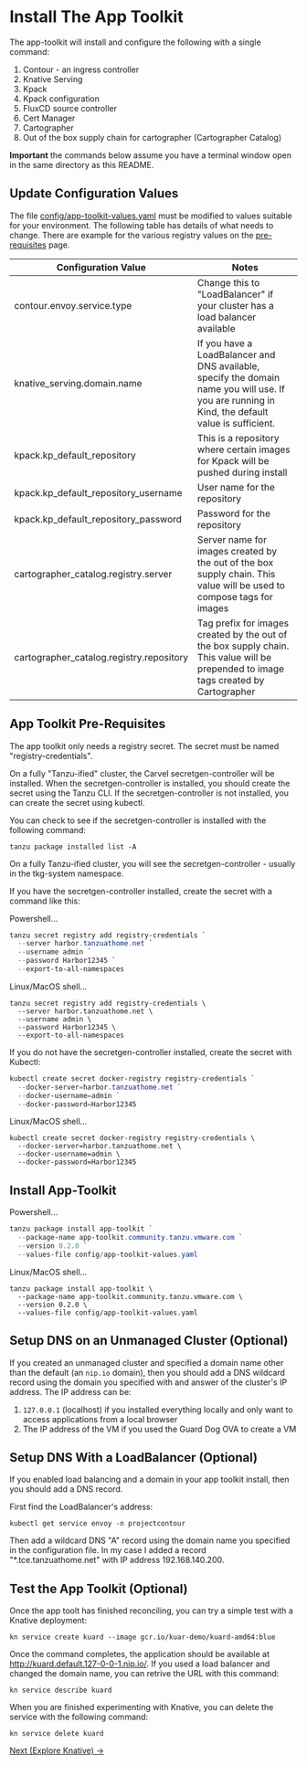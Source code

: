# Install The App Toolkit

The app-toolkit will install and configure the following with a single command:

1. Contour - an ingress controller
1. Knative Serving
1. Kpack
1. Kpack configuration
1. FluxCD source controller
1. Cert Manager
1. Cartographer
1. Out of the box supply chain for cartographer (Cartographer Catalog)

**Important** the commands below assume you have a terminal window open in the same directory as this README.

## Update Configuration Values

The file [config/app-toolkit-values.yaml](config/app-toolkit-values.yaml) must be modified to
values suitable for your environment. The following table has details of what needs to change. There are example for
the various registry values on the [pre-requisites](../PreRequisites.md) page.

| Configuration Value | Notes |
|---|---|
| contour.envoy.service.type | Change this to "LoadBalancer" if your cluster has a load balancer available |
| knative_serving.domain.name | If you have a LoadBalancer and DNS available, specify the domain name you will use. If you are running in Kind, the default value is sufficient. |
| kpack.kp_default_repository | This is a repository where certain images for Kpack will be pushed during install |
| kpack.kp_default_repository_username | User name for the repository |
| kpack.kp_default_repository_password | Password for the repository |
| cartographer_catalog.registry.server | Server name for images created by the out of the box supply chain. This value will be used to compose tags for images |
| cartographer_catalog.registry.repository | Tag prefix for images created by the out of the box supply chain. This value will be prepended to image tags created by Cartographer |


## App Toolkit Pre-Requisites

The app toolkit only needs a registry secret. The secret must be named "registry-credentials". 

On a fully "Tanzu-ified" cluster, the Carvel secretgen-controller will be installed. When the secretgen-controller is installed,
you should create the secret using the Tanzu CLI. If the secretgen-controller is not installed, you can create the secret
using kubectl.

You can check to see if the secretgen-controller is installed with the following command:

```shell
tanzu package installed list -A
```

On a fully Tanzu-ified cluster, you will see the secretgen-controller - usually in the tkg-system namespace.

If you have the secretgen-controller installed, create the secret with a command like this:

Powershell...
```powershell
tanzu secret registry add registry-credentials `
  --server harbor.tanzuathome.net `
  --username admin `
  --password Harbor12345 `
  --export-to-all-namespaces
```

Linux/MacOS shell...
```shell
tanzu secret registry add registry-credentials \
  --server harbor.tanzuathome.net \
  --username admin \
  --password Harbor12345 \
  --export-to-all-namespaces
```

If you do not have the secretgen-controller installed, create the secret with Kubectl:

```powershell
kubectl create secret docker-registry registry-credentials `
  --docker-server=harbor.tanzuathome.net `
  --docker-username=admin `
  --docker-password=Harbor12345
```

Linux/MacOS shell...
```shell
kubectl create secret docker-registry registry-credentials \
  --docker-server=harbor.tanzuathome.net \
  --docker-username=admin \
  --docker-password=Harbor12345
```

## Install App-Toolkit

Powershell...
```powershell
tanzu package install app-toolkit `
  --package-name app-toolkit.community.tanzu.vmware.com `
  --version 0.2.0 `
  --values-file config/app-toolkit-values.yaml
```

Linux/MacOS shell...
```shell
tanzu package install app-toolkit \
  --package-name app-toolkit.community.tanzu.vmware.com \
  --version 0.2.0 \
  --values-file config/app-toolkit-values.yaml
```

## Setup DNS on an Unmanaged Cluster (Optional)

If you created an unmanaged cluster and specified a domain name other than the default (an `nip.io` domain),
then you should add a DNS wildcard record using the domain you specified with and answer of the cluster's
IP address. The IP address can be:

1. `127.0.0.1` (localhost) if you installed everything locally and only want to access applications from a local browser
1. The IP address of the VM if you used the Guard Dog OVA to create a VM

## Setup DNS With a LoadBalancer (Optional)

If you enabled load balancing and a domain in your app toolkit install, then you should add a DNS record.

First find the LoadBalancer's address:

```shell
kubectl get service envoy -n projectcontour
```

Then add a wildcard DNS "A" record using the domain name you specified in the configuration file. In my case
I added a record "*.tce.tanzuathome.net" with IP address 192.168.140.200.

## Test the App Toolkit (Optional)

Once the app toolt has finished reconciling, you can try a simple test with a Knative deployment:

```shell
kn service create kuard --image gcr.io/kuar-demo/kuard-amd64:blue
```

Once the command completes, the application should be available at http://kuard.default.127-0-0-1.nip.io/. If you
used a load balancer and changed the domain name, you can retrive the URL with this command:

```shell
kn service describe kuard
```

When you are finished experimenting with Knative, you can delete the service with the following command:

```shell
kn service delete kuard
```

[Next (Explore Knative) -&gt;](../04-knative/)
